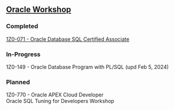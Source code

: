 [Oracle Workshop](https://mylearn.oracle.com/ou/home)
---

### Completed
[1Z0-071 - Oracle Database SQL Certified Associate](https://catalog-education.oracle.com/pls/certview/sharebadge?id=932D2892E212E77523990F76C9348190BBFF781AFC744FB59D6282116A838CE0)

### In-Progress
1Z0-149 - Oracle Database Program with PL/SQL (upd Feb 5, 2024)

### Planned
1Z0-770 - Oracle APEX Cloud Developer  
Oracle SQL Tuning for Developers Workshop

